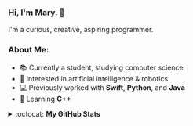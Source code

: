 ### Hi, I'm Mary. 👋
I'm a curious, creative, aspiring programmer.

### About Me:
- 📚 Currently a student, studying computer science
- 👀 Interested in artificial intelligence & robotics
- 💻 Previously worked with **Swift**, **Python**, and **Java**
- 🌱 Learning **C++**

<details closed>
<summary> :octocat: <b>My GitHub Stats</b> </summary>
<table>
<thead>
  <tr>
    <th>GitHub Stats</th>
    <th>Languages</th>
  </tr>
</thead>
<tbody>
  <tr>
    <td> 
   <img 
      align="center" 
      src="https://github-readme-stats.vercel.app/api?username=magicmarymoore&count_private=true" 
      alt="account stats"
      /> 
  <p align="center">(excluding private repositories)</p>  
   </td>
    <td>
   <img 
      align="center" 
      src="https://github-readme-stats.vercel.app/api/top-langs/?username=magicmarymoore&layout=compact" 
      alt="top languages" />
   </td>
  </tr>
</tbody>
</table>

</details>
<!---
magicmarymoore/magicmarymoore is a ✨ special ✨ repository because its `README.md` (this file) appears on your GitHub profile.
You can click the Preview link to take a look at your changes.
--->
